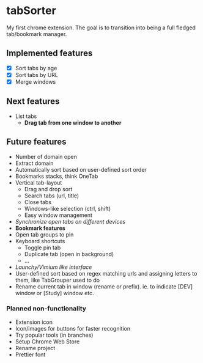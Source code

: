 # tabSorter

My first chrome extension. The goal is to transition into being a full fledged tab/bookmark manager.

## Implemented features

- [x] Sort tabs by age
- [x] Sort tabs by URL
- [x] Merge windows

## Next features


- List tabs
  - **Drag tab from one window to another**

## Future features

- Number of domain open
- Extract domain
- Automatically sort based on user-defined sort order
- Bookmarks stacks, think OneTab
- Vertical tab-layout
  - Drag and drop sort
  - Search tabs (url, title)
  - Close tabs
  - Windows-like selection (ctrl, shift)
  - Easy window management
- _Synchronize open tabs on different devices_
- __Bookmark features__
- Open tab groups to pin
- Keyboard shortcuts
  - Toggle pin tab
  - Duplicate tab (open in background)
  - ...
- _Launchy/Vimium like interface_
- User-defined sort based on regex matching urls and assigning letters to them, like TabGrouper used to do
- Rename current tab in window (rename or prefix). ie. to indicate [DEV] window or [Study] window etc.

### Planned non-functionality

- Extension icon
- Icon/images for buttons for faster recognition
- Try popular tools (in branches)
- Setup Chrome Web Store
- Rename project
- Prettier font
